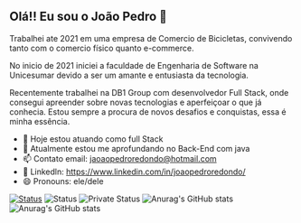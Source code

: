 ## Olá!! Eu sou o João Pedro 👋

Trabalhei ate 2021 em uma empresa de Comercio de Bicicletas, convivendo tanto com o comercio físico quanto e-commerce.

No inicio de 2021 iniciei a faculdade de Engenharia de Software na Unicesumar devido a ser um amante e entusiasta da tecnologia. 

Recentemente trabalhei na DB1 Group com desenvolvedor Full Stack, onde consegui apreender sobre novas tecnologias e aperfeiçoar o que já conhecia. Estou sempre a procura de novos desafios e conquistas, essa é minha essência.

- 🔭 Hoje estou atuando como full Stack
- 🌱 Atualmente estou me aprofundando no Back-End com java
- 📫 Contato email: jaoaopedroredondo@hotmail.com
- 🔗 Linkedln: https://www.linkedin.com/in/joaopedroredondo/
- 😄 Pronouns: ele/dele

[![Status](https://github-readme-stats.vercel.app/api?username=Joaopredondo)](https://github.com/Joaopredondo/Joaopredondo)
![Status](https://github-readme-stats.vercel.app/api?username=Joaopredondo&hide=contribs,prs)
![Private Status](https://github-readme-stats.vercel.app/api?username=Joaopredondo&count_private=true)
![Anurag's GitHub stats](https://github-readme-stats.vercel.app/api?username=Joaopredondo&show_icons=true)
![Anurag's GitHub stats](https://github-readme-stats.vercel.app/api?username=Joaopredondo&show_icons=true&theme=radical)
